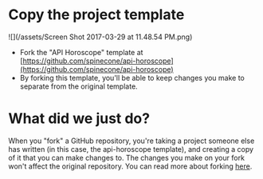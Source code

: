 # Copy the project template

![](/assets/Screen Shot 2017-03-29 at 11.48.54 PM.png)

* Fork the "API Horoscope" template at [https://github.com/spinecone/api-horoscope](https://github.com/spinecone/api-horoscope)
* By forking this template, you'll be able to keep changes you make to separate from the original template.

# What did we just do?

When you "fork" a GitHub repository, you're taking a project someone else has written \(in this case, the api-horoscope template\), and creating a copy of it that you can make changes to. The changes you make on your fork won't affect the original repository. You can read more about forking [here](https://guides.github.com/activities/forking/).

